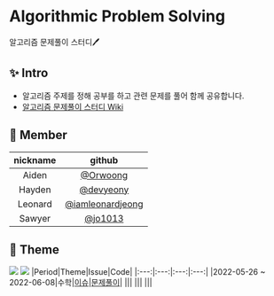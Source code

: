 # Algorithmic Problem Solving
알고리즘 문제풀이 스터디🖊️

## ✨ Intro
- 알고리즘 주제를 정해 공부를 하고 관련 문제를 풀어 함께 공유합니다. 
- [알고리즘 문제풀이 스터디 Wiki](https://github.com/devyeony/algorithm-study/wiki)

## 🧡 Member
|nickname|github|
|:---:|:---:|
|Aiden|[@Orwoong](https://github.com/Orwoong)|
|Hayden|[@devyeony](https://github.com/devyeony)|
|Leonard|[@iamleonardjeong](https://github.com/iamleonardjeong)|
|Sawyer|[@jo1013](https://github.com/jo1013)|

## 🔎 Theme
<a href="https://github.com/devyeony/algorithm-study/issues?q=is%3Aissue+is%3Aopen"><img src="https://img.shields.io/github/issues-raw/devyeony/algorithm-study?color=gree"></a>
<a href="https://github.com/devyeony/algorithm-study/issues?q=is%3Aissue+is%3Aclosed"><img src="https://img.shields.io/github/issues-closed-raw/devyeony/algorithm-study?color=red"></a>
|Period|Theme|Issue|Code|
|:---:|:---:|:---:|:---:|
|2022-05-26 ~ 2022-06-08|수학|[이슈](https://github.com/devyeony/algorithm-study/issues/2)|[문제풀이](https://github.com/devyeony/algorithm-study/tree/main/01_math)|
|||
|||
|||


